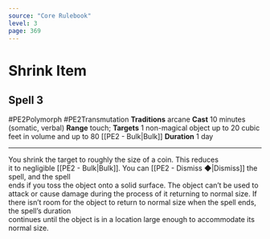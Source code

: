 ```yaml
---
source: "Core Rulebook"
level: 3
page: 369
---
```


# Shrink Item
## Spell 3
#PE2Polymorph #PE2Transmutation 
**Traditions** arcane
**Cast** 10 minutes (somatic, verbal)
**Range** touch; **Targets** 1 non-magical object up to 20 cubic feet in volume and up to 80 [[PE2 - Bulk|Bulk]]
**Duration** 1 day

-----
You shrink the target to roughly the size of a coin. This reduces  
it to negligible [[PE2 - Bulk|Bulk]]. You can [[PE2 - Dismiss ◆|Dismiss]] the spell, and the spell  
ends if you toss the object onto a solid surface. The object can’t be used to attack or cause damage during the process of it returning to normal size. If there isn’t room for the object to return to normal size when the spell ends, the spell’s duration  
continues until the object is in a location large enough to accommodate its normal size.